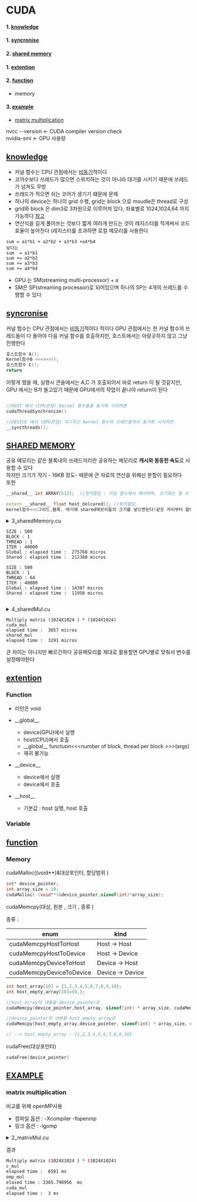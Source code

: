 
# CUDA<a name ="TOP"></a> 
#### 1. [knowledge](#knowledge)
#### 1. [syncronise](#sync)
#### 2. [shared memory](#shared)
#### 1. [extention](#extention)
#### 2. [function](#function)
  + memory
#### 3. [example](#example)
  + [matrix multiplication](#matmul)
  

nvcc --version <- CUDA compiler version check  
nvidia-smi <- GPU 사용량 

## [knowledge](#TOP)<a name = "knowledge"></a>
+ 커널 함수는 CPU 관점에서는 [비동기](https://stackoverflow.com/questions/8473617/are-cuda-kernel-calls-synchronous-or-asynchronous)적이다 
+ 코어수보다 쓰레드가 많으면 스위치하는 것이 아니라 대기를 시키기 때문에 쓰레드가 넘쳐도 무방
+ 쓰레드가 적으면 쉬는 코어가 생기기 떄문에 문제
+ 하나의 device는 하나의 grid 수행, grid는 block 으로 moudle은 thread로 구성
+ grid와 block 은 dim3로 3차원으로 이루어져 있다, 좌표별로 1024,1024,64 까지 가능하다 [참고](https://devtalk.nvidia.com/default/topic/978550/cuda-programming-and-performance/maximum-number-of-threads-on-thread-block/)
+ 연산식을 길게 풀어쓰는 것보다 짧게 여러개 만드는 것이 레지스터를 적게써서 코드 효율이 높아진다 (레지스터를 초과하면 로컬 메모리를 사용한다
```
sum = a1*b1 + a2*b2 + a3*b3 +a4*b4
보다는
sum  = a1*b1 
sum += a2*b2 
sum += a3*b3 
sum += a4*b4
```
+ GPU 는 SM(streaming multi-processor) + a 
+ SM은 SP(streaming processor)로 되어있으며 하나의 SP는 4개의 쓰레드를 수행할 수 있다

## [syncronise](#TOP)<a name ="sync"></a>
커널 함수는 CPU 관점에서는 [비동기](https://stackoverflow.com/questions/8473617/are-cuda-kernel-calls-synchronous-or-asynchronous)적이다 
적이다 
GPU 관점에서는 한 커널 함수의 쓰레드들이 다 돌아야 다음 커널 함수를 호출하지만, 호스트에서는 아랑곳하지 않고 그냥 진행한다

```C++
호스트함수 A();
Kernel함수B <<<>>>();
호스트함수 C();
return 
```

이렇게 했을 때, 실행시 콘솔에서는 A,C 가 호출되어서 바로 return 이 될 것같지만, GPU 에서는 B가 돌고있기 때문에 GPU에서의 작업이 끝나야 return이 된다

```C++

//HOST 에서 (CPU관점) kernel 함수들을 동기화 시키려면
cudaThreadSynchronize()

//DEVICE 에서 (GPU관점) 자기자신 kernel 함수의 쓰레드들끼리 동기화 시키려면
__syncthreads();

```


## [SHARED MEMORY](#TOP)<a name = "shared"></a>
공유 메모리는 같은 블록내의 쓰레드끼리만 공유하는 메모리로 **캐시와 동등한 속도**로 사용할 수 있다  
하지만 크기가 작기 - 16KB 정도- 때문에 큰 자료의 연산을 위해선 분할이 필요하다  
또한  

```C++
__shared__ int ARRAY[512];  //정적할당 : 커널 함수에서 해야하며, 초기화는 할 수 없다.

extern __shared__ float host_delcared[]; //동적할당, 
kernel함수<<<그리드,블록, 여기에 shared메모리들의 크기를 넣으면된다(같은 자리부터 할당하기때문에)>>>(인자);
```

<details><summary>3_sharedMemory.cu</summary>

```C++
#include <stdio.h>
#include <stdlib.h>
#include <time.h>


#define ITER 40000
#define SIZE 500
#define BLOCK 1
#define THREAD 64


void stopwatch(int);
__global__ void manymanyLocal();
__global__ void manymanyGlobal(int*,int* );
__global__ void manymanyShared();

int main()
{

	printf("SIZE : %d\nBLOCK : %d\nTHREAD : %d\nITER : %d\n",SIZE,BLOCK,THREAD,ITER);
/*
	커널 함수는 비동기 함수라서 쓰레드만 돌려놓고 호스트는 그래도 진행한다  
	cudaTHreadSynchronize() 는 이전에 생성된 쓰레드들이 끝날때 까지 기다린다  
*/
/*
	stopwatch(0);
	printf("Local : ");
	for(int i=0; i< ITER;i++)
	{	
	manymanyLocal<<<BLOCK,THREAD>>>();
	cudaThreadSynchronize();
	}	
	stopwatch(1);
*/

	int *a;
	int *b;
		
	cudaMalloc((void**)&a,sizeof(int)*SIZE );
	cudaMalloc((void**)&b,sizeof(int)*SIZE);


	stopwatch(0);
	printf("Global : ");
	manymanyGlobal<<<BLOCK,THREAD>>>(a,b);
	cudaThreadSynchronize();
	stopwatch(1);

	cudaFree(a);
	cudaFree(b);
	
	stopwatch(0);
	printf("Shared : ");
	manymanyShared<<<BLOCK,THREAD>>>();
	cudaThreadSynchronize();
	stopwatch(1);



}

__global__ void manymanyLocal()
{
	int a[SIZE];
	int b[SIZE];

for(int j=0; j < ITER; j++)
	for(int i=threadIdx.x;i<SIZE;i+=THREAD)
	{
		a[i]=0;
		b[i]=0;
	}
 
}



__global__ void manymanyGlobal(int* a,int* b)
{
	
for(int j=0; j < ITER; j++)
	for(int i=threadIdx.x;i<SIZE;i+=THREAD)
	{
		a[i]=0;
		b[i]=0;
	}	
}

__global__ void manymanyShared()
{
	__shared__ int a[SIZE];
	__shared__ int b[SIZE];

	__syncthreads();	
		
for(int j=0; j < ITER; j++)
	for(int i=threadIdx.x;i<SIZE;i+=THREAD)
	{
		a[i]=0;
		b[i]=0;
	}	

}


void stopwatch(int flag)
{
	const long long NANOS = 1000000000LL;
	static struct timespec startTS,endTS;
	static long long diff = 0;
	
	//start
	if(flag == 0)
	{
		diff = 0;
		if(-1 == clock_gettime(CLOCK_MONOTONIC,&startTS))
			printf("Failed to call clock_gettime\n");
	}
	//end
	else if(flag == 1)
	{		
		if(-1 == clock_gettime(CLOCK_MONOTONIC,&endTS))
			printf("Failed to call clock_gettime\n");
		diff = NANOS * (endTS.tv_sec - startTS.tv_sec) + (endTS.tv_nsec - startTS.tv_nsec);
		
		printf("elapsed time : % lld micros\n",diff/1000);
	}
	else
	{
		printf("wrong flag | 0 : start, 1 : end\n");
	}

}
```

</details>

```
SIZE : 500
BLOCK : 1
THREAD : 1
ITER : 40000
Global : elapsed time :  275768 micros
Shared : elapsed time :  212388 micros
```
```
SIZE : 500
BLOCK : 1
THREAD : 64
ITER : 40000
Global : elapsed time :  14307 micros
Shared : elapsed time :  11950 micros


```

<details>><summary>4_sharedMul.cu</summary>
	
```C++
#include <stdio.h>
#include <stdlib.h>
#include <time.h>

#define MATRIX_TYPE int
#define BLOCK_SIZE 8
#define THREAD_SIZE 64
#define TILE 64

void stopwatch(int);
//CUDA 배열 곱 
__global__ void cuda_mul(MATRIX_TYPE*,MATRIX_TYPE*,MATRIX_TYPE*,int);
__global__ void exam_mul(MATRIX_TYPE*,MATRIX_TYPE*,MATRIX_TYPE*,int);

int main()
{

	//1024 by 1024 행렬
	const int width = 1024;
	const int height = width;
	const int matrix_size = width*height;
	const int buffer_size = matrix_size*sizeof(MATRIX_TYPE);

	MATRIX_TYPE *host_A,*host_B,*host_C;
	
	host_A = (MATRIX_TYPE*)malloc(buffer_size);
	host_B = (MATRIX_TYPE*)malloc(buffer_size);
	host_C = (MATRIX_TYPE*)malloc(buffer_size);
	
	for(int i=0;i<matrix_size;i++)
	{
	host_A[i] = i;
	host_B[i] = i;
	host_C[i] =0;
	}
	

	printf("Multiply matrix (%dX%d ) * (%dX%d)\n",width,width,width,width);

	MATRIX_TYPE *device_A,*device_B,*device_C;

	dim3 Db(1024,1024,1);


	cudaMalloc((void**)&device_A,buffer_size  );
	cudaMalloc((void**)&device_B,buffer_size  );
	cudaMalloc((void**)&device_C,buffer_size  );

			
	printf("cuda_mul\n");
	stopwatch(0);
	cudaMemcpy(device_A,host_A,buffer_size,cudaMemcpyHostToDevice);
	cudaMemcpy(device_B,host_B,buffer_size,cudaMemcpyHostToDevice);

	cuda_mul<<<1,Db>>>(device_A,device_B,device_C,width);
	cudaMemcpy(host_C,device_C,buffer_size,cudaMemcpyDeviceToHost);
	stopwatch(1);

	for(int i=0;i<matrix_size;i++)
	{
	host_A[i] = i;
	host_B[i] = i;
	host_C[i] =0;
	}

	dim3 Sg(BLOCK_SIZE,BLOCK_SIZE,1);
	dim3 Sb(THREAD_SIZE,THREAD_SIZE,1);
	
	printf("shared_mul\n");
	stopwatch(0);
	cudaMemcpy(device_A,host_A,buffer_size,cudaMemcpyHostToDevice);
	cudaMemcpy(device_B,host_B,buffer_size,cudaMemcpyHostToDevice);
	exam_mul<<<1,Db>>>(device_A,device_B,device_C,width);
	cudaMemcpy(host_C,device_C,buffer_size,cudaMemcpyDeviceToHost);
	stopwatch(1);
	
	
	
	cudaFree(device_A);
	cudaFree(device_B);
	cudaFree(device_C);

	free(host_A);	
	free(host_B);	
	free(host_C);	

	
	return 0;
}

__global__ void cuda_mul(MATRIX_TYPE* A, MATRIX_TYPE* B, MATRIX_TYPE* C, int w)
{

	MATRIX_TYPE v;
	v = 0;

	for(int i =0;i<w;i++)
	{
		v += A[threadIdx.y*w + i] * B[threadIdx.x *w + i];
	}

	C[threadIdx.x *w + threadIdx.y] = v;

}

void stopwatch(int flag)
{
	const long long NANOS = 1000000000LL;
	static struct timespec startTS,endTS;
	static long long Diff = 0;
	
	//start
	if(flag == 0)
	{
		Diff = 0;
		if(-1 == clock_gettime(CLOCK_MONOTONIC,&startTS))
			printf("Failed to call clock_gettime\n");
	}
	//end
	else if(flag == 1)
	{
		
		if(-1 == clock_gettime(CLOCK_MONOTONIC,&endTS))
			printf("Failed to call clock_gettime\n");
		Diff = NANOS * (endTS.tv_sec - startTS.tv_sec) + (endTS.tv_nsec - startTS.tv_nsec);
		
		printf("elapsed time : % lld micros\n",Diff/1000);
	}
	else
	{
		printf("wrong flag | 0 : start, 1 : end\n");
	}

}
__global__ void exam_mul(MATRIX_TYPE*A,MATRIX_TYPE*B,MATRIX_TYPE*C,int w)
{
	int bx = blockIdx.x;
	int by = blockIdx.y;

	int tx = threadIdx.x;
	int ty = threadIdx.y;
	
	int aBegin = w * TILE * by;
	
	int aEnd = aBegin +w -1;
	
	int aStep = TILE;

	int bBegin = TILE *bx;
	
	int bStep = TILE * w;

	MATRIX_TYPE Csub = 0;

	for(int a = aBegin, b = bBegin;
			a <= aEnd;
			a += aStep, b+= bStep)
	{
		__shared__ MATRIX_TYPE As[TILE][TILE];
		__shared__ MATRIX_TYPE Bs[TILE][TILE];

		As[ty][tx] = A[a + w * ty + tx];
		Bs[ty][tx] = B[b + w * ty + tx];

		__syncthreads();


		for(int k=0;k<TILE;k++)
			Csub += As[ty][k] * Bs[k][tx];
	
		__syncthreads();	
	
	}	

	int c = w * TILE * by + TILE * bx;
	C[c + w * ty + ty] = Csub;

}



```
	
</details>

```
Multiply matrix (1024X1024 ) * (1024X1024)
cuda_mul
elapsed time :  3657 micros
shared_mul
elapsed time :  3291 micros
```
큰 차이는 아니지만 빠르긴하다 
공유메모리를 제대로 활용할면 GPU별로 맞춰서 변수를 설정해야한다  


## [extention](#TOP)<a name = "extention"></a>

### Function
+ 리턴은 void 

+ \_\_global\_\_
  * device(GPU)에서 실행  
  * host(CPU)에서 호출
  * \_\_global\_\_ functuon<<<number of block, thread per block >>>(args)    
  * 재귀 불가능
+ \_\_device\_\_
  * device에서 실행
  * device에서 호출
+ \_\_host\_\_
  * 기본값 : host 실행, host 호출 
  
### Variable

## [function](#TOP)<a name="function"></a>

### Memory

cudaMalloc((void**)&대상포인터, 할당범위 )

```C++
int* device_pointer;
int array_size = 10;
cudaMalloc( (void**)&device_pointer,sizeof(int)*array_size);
```

cudaMemcpy(대상, 원본 , 크기 , 종류 )

종류 :   

enum | kind
---|---
cudaMemcpyHostToHost|Host -> Host  
cudaMemcpyHostToDevice|	Host -> Device  
cudaMemcpyDeviceToHost  |	Device -> Host  
cudaMemcpyDeviceToDevice| Device -> Device   

```C++
int host_array[10] = {1,2,3,4,5,6,7,8,9,10};
int host_empty_array[10]={0,};

//host_array의 내용을 device_pointer로 
cudaMemcpy(device_pointer,host_array, sizeof(int) * array_size, cudaMemcpyHostToDevice);

//device_pointer의 내용을 host_empty_array로 
cudaMemcpy(host_empty_array,device_pointer, sizeof(int) * array_size, cudaMemcpyDeviceToHost);

// --> host_empty_array : {1,2,3,4,5,6,7,8,9,10}

```

cudaFree(대상포인터)

```C++
cudaFree(device_pointer)
```

## [EXAMPLE](#TOP)<a name ="example"></a>

### matrix multiplication<a name ="matmul"></a>

비교를 위해 openMP사용  
+ 컴파일 옵션 : -Xcompiler -fopenmp
+ 링크 옵션 : -lgomp


<details><summary>2_matrixMul.cu</summary>

```C++
#include <stdio.h>
#include <time.h>
#include <omp.h>

/*소요 시간 측정 함수
 0 : 측정 시작 시간
 1 : 측정 종료 시간 -> 걸린 시간을 출력
*/
void stopwatch(int);
//CUDA 배열 곱 
__global__ void cuda_mul(int*,int*,int*,int);

//omp 배열 곱, omp 변수에 따라 편차가 크다
void omp_mul(int*,int*,int*,int);
//일반적인 배열 곱
void c_mul(int*,int*,int*,int);
int main()
{

	//1024 by 1024 행렬
	const int width = 1024;
	const int height = width;
	const int matrix_size = width*height;
	const int buffer_size = matrix_size*sizeof(int);

	int *host_A,*host_B,*host_C,*C_C,*omp_C;
	
	host_A = (int*)malloc(buffer_size);
	host_B = (int*)malloc(buffer_size);
	host_C = (int*)malloc(buffer_size);
	C_C = (int*)malloc(buffer_size);
	omp_C = (int*)malloc(buffer_size);
	
	for(int i=0;i<matrix_size;i++)
	{
	host_A[i] = i;
	host_B[i] = i;
	host_C[i] =0;
	C_C[i] = 0;	
	omp_C[i] = 0;
	}
	

	printf("Multiply matrix (%dX%d ) * (%dX%d)\n",width,width,width,width);

	printf("c_mul\n");
	stopwatch(0);	
	c_mul(host_A,host_B,C_C,width);
	stopwatch(1);

	printf("omp_mul\n");

	double omp_start,omp_end;
	
	omp_start = omp_get_wtime();
	omp_mul(host_A,host_B,omp_C,width);
	omp_end=omp_get_wtime();
	
	printf("elased time : %f  ms\n",(omp_end-omp_start)*1000);
	
	int*device_A,*device_B,*device_C;

	/*	
		CUDA 곱 함수에서
		블록의 가로의길이 * 블록의 최대 idx + 쓰레드 가로 최대 idx
		= 배열의 행이나 열의 최대 idx
		가 되어야 연산이 되기 때문에

		1024 X 1024 연산을 위해
	
		Block 256 X 256
		THREAD 512 X 512 

		256 * 2 + 512 = 1024 
		로 하였다

		배열 크기에 따라 블록과 쓰레드의 수를 조절해야한다		
	*/

	dim3 Dg(256,256,1);
	dim3 Db(512,512,1);


	cudaMalloc((void**)&device_A,buffer_size  );
	cudaMalloc((void**)&device_B,buffer_size  );
	cudaMalloc((void**)&device_C,buffer_size  );

			
	printf("cuda_mul\n");
	stopwatch(0);
	cudaMemcpy(device_A,host_A,buffer_size,cudaMemcpyHostToDevice);
	cudaMemcpy(device_B,host_B,buffer_size,cudaMemcpyHostToDevice);

	cuda_mul<<<Dg,Db>>>(device_A,device_B,device_C,width);
	cudaMemcpy(host_C,device_C,buffer_size,cudaMemcpyDeviceToHost);
	stopwatch(1);
	
	
	cudaFree(device_A);
	cudaFree(device_B);
	cudaFree(device_C);

	free(host_A);	
	free(host_B);	
	free(host_C);	
	free(C_C);	

	
	return 0;
}


void stopwatch(int flag)
{
	const long long NANOS = 1000000000LL;
	static struct timespec startTS,endTS;
	static long long Diff = 0;
	
	//start
	if(flag == 0)
	{
		Diff = 0;
		if(-1 == clock_gettime(CLOCK_MONOTONIC,&startTS))
			printf("Failed to call clock_gettime\n");
	}
	//end
	else if(flag == 1)
	{
		
		if(-1 == clock_gettime(CLOCK_MONOTONIC,&endTS))
			printf("Failed to call clock_gettime\n");
		Diff = NANOS * (endTS.tv_sec - startTS.tv_sec) + (endTS.tv_nsec - startTS.tv_nsec);
		
		printf("elapsed time : % lld ms\n",Diff/1000000);
	}
	else
	{
		printf("wrong flag | 0 : start, 1 : end\n");
	}

}

/*
	정방행렬을 곱하는
	C 코드와 CUDA코드 

*/

__global__ void cuda_mul(int* A, int* B, int* C, int w)
{
	int tid,tx,ty;

	//range of tx,ty 0 ~ w
	tx = blockDim.x * blockIdx.x + threadIdx.x;
	ty = blockDim.y * blockIdx.y + threadIdx.y;
	tid = w*ty + tx;

	int v = 0;
	int a = 0;
	int b = 0;


	/*
	oooo    oxo
	xxxx  X oxo 
	oooo    oxo
	        oxo
	*/

	for(int i=0;i< w;i++)
	{
		a = A[ty * w + i];
		b = B[i * w + tx];
		v += a+b;
	}

	C[tid]= v;
}


void omp_mul(int *A,int *B, int *C, int w)
{
	int col=0;
	int raw =0;
	int idx = 0;
	int dest=0;
	
	int const chunk = 1024;
#pragma omp parallel shared(col) private(raw,idx)
{
	#pragma omp for nowait
 	for ( col=0;col < w;col++)
	{
		for(raw =0;raw<w;raw++)
		{
			dest = col*w + raw;
			for( idx=0;idx<w;idx++)
			{
				C[dest] += A[col*w + idx] * B[idx*w + raw];
			}		
		}
	}
}
}

void c_mul(int *A,int *B, int *C, int w)
{
	int col=0;
	int raw =0;
	int idx = 0;
	int dest=0;

	for ( col=0;col < w;col++)
	{
		for(raw =0;raw<w;raw++)
		{
			dest = col*w + raw;
			for( idx=0;idx<w;idx++)
			{
				C[dest] += A[col*w + idx] * B[idx*w + raw];
			}		
		}
	}
}




```

</details>

결과

```bash
Multiply matrix (1024X1024 ) * (1024X1024)
c_mul
elapsed time :  6581 ms
omp_mul
elased time : 3365.798956  ms
cuda_mul
elapsed time :  3 ms

```






